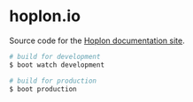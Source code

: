 # hoplon.io

Source code for the [Hoplon documentation site][1].

```bash
# build for development
$ boot watch development

# build for production
$ boot production
```

[1]: http://hoplon.io